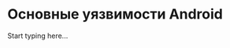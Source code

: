 # Основные уязвимости Android

<primary-label ref="extra"/>
<secondary-label ref="todo"/>

Start typing here...